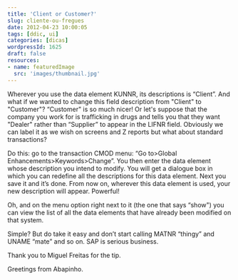 ```yaml
---
title: 'Client or Customer?'
slug: cliente-ou-fregues
date: 2012-04-23 10:00:05
tags: [ddic, ui]
categories: [dicas]
wordpressId: 1625
draft: false
resources:
- name: featuredImage
  src: 'images/thumbnail.jpg'
---
```

Wherever you use the data element KUNNR, its descriptions is “Client”. And what if we wanted to change this field description from "Client" to "Customer"? “Customer" is so much nicer! Or let's suppose that the company you work for is trafficking in drugs and tells you that they want "Dealer" rather than “Supplier” to appear in the LIFNR field. Obviously we can label it as we wish on screens and Z reports but what about standard transactions?

Do this: go to the transaction CMOD menu: “Go to>Global Enhancements>Keywords>Change”. You then enter the data element whose description you intend to modify. You will get a dialogue box in which you can redefine all the descriptions for this data element. Next you save it and it’s done. From now on, wherever this data element is used, your new description will appear. Powerful!

Oh, and on the menu option right next to it (the one that says “show") you can view the list of all the data elements that have already been modified on that system.

Simple? But do take it easy and don’t start calling MATNR “thingy” and UNAME “mate” and so on. SAP is serious business.

Thank you to Miguel Freitas for the tip.

Greetings from Abapinho.
